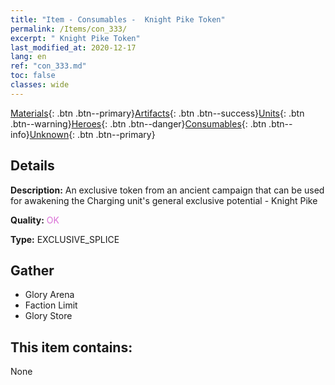 ```yaml
---
title: "Item - Consumables -  Knight Pike Token"
permalink: /Items/con_333/
excerpt: " Knight Pike Token"
last_modified_at: 2020-12-17
lang: en
ref: "con_333.md"
toc: false
classes: wide
---
```

 [Materials](/Items/){: .btn .btn--primary}[Artifacts](/Items/Artifacts/){: .btn .btn--success}[Units](/Items/Units/){: .btn .btn--warning}[Heroes](/Items/Heroes/){: .btn .btn--danger}[Consumables](/Items/Consumables/){: .btn .btn--info}[Unknown](/Items/Unknown/){: .btn .btn--primary}

## Details
 **Description:** An exclusive token from an ancient campaign that can be used for awakening the Charging unit's general exclusive potential - Knight Pike

 **Quality:** <span style="color: #DA70D6">OK</span>

 **Type:** EXCLUSIVE_SPLICE

## Gather

*    Glory Arena 
*    Faction Limit 
*    Glory Store 

## This item contains:

  None

